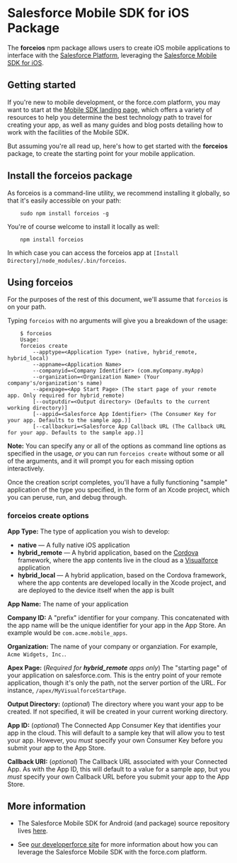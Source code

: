 # Salesforce Mobile SDK for iOS Package

The **forceios** npm package allows users to create iOS mobile applications to interface with the [Salesforce Platform](http://www.salesforce.com/platform/overview/), leveraging the [Salesforce Mobile SDK for iOS](https://github.com/forcedotcom/SalesforceMobileSDK-iOS).

## Getting started

If you're new to mobile development, or the force.com platform, you may want to start at the [Mobile SDK landing page](http://wiki.developerforce.com/page/Mobile_SDK), which offers a variety of resources to help you determine the best technology path to travel for creating your app, as well as many guides and blog posts detailing how to work with the facilities of the Mobile SDK.

But assuming you're all read up, here's how to get started with the **forceios** package, to create the starting point for your mobile application.

## Install the forceios package

As forceios is a command-line utility, we recommend installing it globally, so that it's easily accessible on your path:

        sudo npm install forceios -g

You're of course welcome to install it locally as well:

        npm install forceios

In which case you can access the forceios app at `[Install Directory]/node_modules/.bin/forceios`.

## Using forceios

For the purposes of the rest of this document, we'll assume that `forceios` is on your path.

Typing `forceios` with no arguments will give you a breakdown of the usage:

        $ forceios
        Usage:
        forceios create
            --apptype=<Application Type> (native, hybrid_remote, hybrid_local)
            --appname=<Application Name>
            --companyid=<Company Identifier> (com.myCompany.myApp)
            --organization=<Organization Name> (Your company's/organization's name)
            --apexpage=<App Start Page> (The start page of your remote app. Only required for hybrid_remote)
            [--outputdir=<Output directory> (Defaults to the current working directory)]
            [--appid=<Salesforce App Identifier> (The Consumer Key for your app. Defaults to the sample app.)]
            [--callbackuri=<Salesforce App Callback URL (The Callback URL for your app. Defaults to the sample app.)]

**Note:** You can specify any or all of the options as command line options as specified in the usage, *or* you can run `forceios create` without some or all of the arguments, and it will prompt you for each missing option interactively.

Once the creation script completes, you'll have a fully functioning "sample" application of the type you specified, in the form of an Xcode project, which you can peruse, run, and debug through.

### forceios create options

**App Type:** The type of application you wish to develop:

- **native** — A fully native iOS application
- **hybrid\_remote** — A hybrid application, based on the [Cordova](http://cordova.apache.org/) framework, where the app contents live in the cloud as a [Visualforce](http://wiki.developerforce.com/page/An_Introduction_to_Visualforce) application
- **hybrid\_local** — A hybrid application, based on the Cordova framework, where the app contents are developed locally in the Xcode project, and are deployed to the device itself when the app is built

**App Name:** The name of your application

**Company ID:** A "prefix" identifier for your company.  This concatenated with the app name will be the unique identifier for your app in the App Store.  An example would be `com.acme.mobile_apps`.

**Organization:** The name of your company or organziation.  For example, `Acme Widgets, Inc.`.

**Apex Page:** (*Required for **hybrid\_remote** apps only*) The "starting page" of your application on salesforce.com.  This is the entry point of your remote application, though it's only the path, not the server portion of the URL.  For instance, `/apex/MyVisualforceStartPage`.

**Output Directory:** (*optional*) The directory where you want your app to be created.  If not specified, it will be created in your current working directory.

**App ID:** (*optional*) The Connected App Consumer Key that identifies your app in the cloud.  This will default to a sample key that will allow you to test your app.  However, you *must* specify your own Consumer Key before you submit your app to the App Store.

**Callback URI:** (*optional*) The Callback URL associated with your Connected App.  As with the App ID, this will default to a value for a sample app, but you *must* specify your own Callback URL before you submit your app to the App Store.

## More information

- The Salesforce Mobile SDK for Android (and package) source repository lives [here](https://github.com/forcedotcom/SalesforceMobileSDK-Android).

- See [our developerforce site](http://wiki.developerforce.com/page/Mobile_SDK) for more information about how you can leverage the Salesforce Mobile SDK with the force.com platform.
